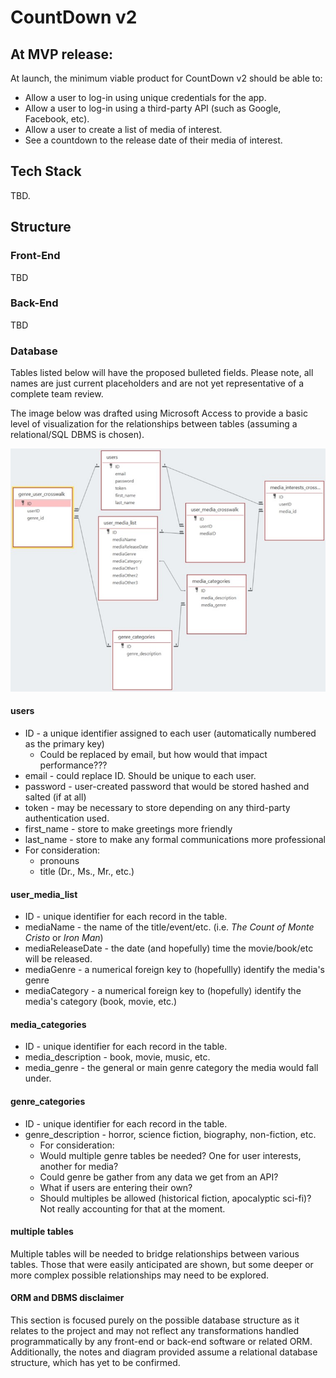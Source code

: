 # CountDown v2

## At MVP release:
At launch, the minimum viable product for CountDown v2 should be able to:
* Allow a user to log-in using unique credentials for the app.
* Allow a user to log-in using a third-party API (such as Google, Facebook, etc).
* Allow a user to create a list of media of interest.
* See a countdown to the release date of their media of interest.

## Tech Stack
TBD.

## Structure
### Front-End
TBD
### Back-End
TBD
### Database
Tables listed below will have the proposed bulleted fields. Please note, all names are just current placeholders and are not yet representative of a complete team review.

The image below was drafted using Microsoft Access to provide a basic level of visualization for the relationships between tables (assuming a relational/SQL DBMS is chosen).

<img src="https://github.com/gh-mrmoore/countdownV2/blob/main/MVP/resources/db_design_proposal_v1.jpg" alt="Visualization of potential database structure." />

#### users
* ID - a unique identifier assigned to each user (automatically numbered as the primary key)
    * Could be replaced by email, but how would that impact performance???
* email - could replace ID. Should be unique to each user.
* password - user-created password that would be stored hashed and salted (if at all)
* token - may be necessary to store depending on any third-party authentication used.
* first_name - store to make greetings more friendly
* last_name - store to make any formal communications more professional
* For consideration:
    * pronouns
    * title (Dr., Ms., Mr., etc.)

#### user_media_list
* ID - unique identifier for each record in the table.
* mediaName - the name of the title/event/etc. (i.e. *The Count of Monte Cristo* or *Iron Man*)
* mediaReleaseDate - the date (and hopefully) time the movie/book/etc will be released.
* mediaGenre - a numerical foreign key to (hopefullly) identify the media's genre
* mediaCategory - a numerical foreign key to (hopefully) identify the media's category (book, movie, etc.)

#### media_categories
* ID - unique identifier for each record in the table.
* media_description - book, movie, music, etc.
* media_genre - the general or main genre category the media would fall under.

#### genre_categories
* ID - unique identifier for each record in the table.
* genre_description - horror, science fiction, biography, non-fiction, etc.
    * For consideration:
    * Would multiple genre tables be needed? One for user interests, another for media?
    * Could genre be gather from any data we get from an API?
    * What if users are entering their own?
    * Should multiples be allowed (historical fiction, apocalyptic sci-fi)? Not really accounting for that at the moment.

#### multiple tables
Multiple tables will be needed to bridge relationships between various tables. Those that were easily anticipated are shown, but some deeper or more complex possible relationships may need to be explored.

#### ORM and DBMS disclaimer
This section is focused purely on the possible database structure as it relates to the project and may not reflect any transformations handled programmatically by any front-end or back-end software or related ORM. Additionally, the notes and diagram provided assume a relational database structure, which has yet to be confirmed.